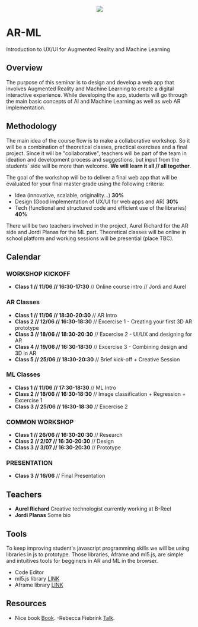 
<p align="center"><img src="https://img.freepik.com/vector-gratis/machine-learning-banner-web-icon-set-mineria-datos-algoritmo-red-neuronal_35632-107.jpg?size=626&ext=jpg" /></p>

# AR-ML
Introduction to UX/UI for Augmented Reality and Machine Learning
## Overview
The purpose of this seminar is to design and develop a web app that involves Augmented Reality and Machine Learning to create a digital interactive experience. While developing the app, students will go through the main basic concepts of AI and Machine Learning as well as web AR implementation.
## Methodology
The main idea of the course flow is to make a collaborative workshop. So it will be a combination of theoretical classes, practical exercises and a final project. Since it will be "collaborative", teachers will be part of the team in ideation and development process and suggestions, but input from the students' side will be more than welcome. **We will learn it all // all together**.

The goal of the workshop will be to deliver a final web app that will be evaluated for your final master grade using the following criteria:
- Idea (innovative, scalable, originality...) **30%**
- Design (Good implementation of UX/UI for web apps and AR) **30%**
- Tech (functional and structured code and efficient use of the libraries) **40%**

There will be two teachers involved in the project, Aurel Richard for the AR side and Jordi Planas for the ML part.
Theoretical classes will be online in school platform and working sessions will be presential (place TBC).

## Calendar
### WORKSHOP KICKOFF
- **Class 1 // 11/06 // 16:30-17:30**  // Online course intro // Jordi and Aurel
### AR Classes
- **Class 1 // 11/06 // 18:30-20:30**  // AR Intro
- **Class 2 // 12/06 // 16:30-18:30**  // Excercise 1 - Creating your first 3D AR prototype
- **Class 3 // 18/06 // 18:30-20:30**  // Excercise 2 - UI/UX and designing for AR
- **Class 4 // 19/06 // 16:30-18:30**  // Excercise 3 - Combining design and 3D in AR 
- **Class 5 // 25/06 // 18:30-20:30**  // Brief kick-off + Creative Session
### ML Classes
- **Class 1 // 11/06 // 17:30-18:30**  // ML Intro
- **Class 2 // 18/06 // 16:30-18:30**  // Image classification + Regression + Excercise 1
- **Class 3 // 25/06 // 16:30-18:30**  // Excercise 2
### COMMON WORKSHOP
- **Class 1 // 26/06 // 16:30-20:30** // Research
- **Class 2 // 2/07 // 16:30-20:30** // Design
- **Class 3 // 3/07 // 16:30-20:30**  // Prototype

### PRESENTATION
- **Class 3 // 16/06**  // Final Presentation

## Teachers
- **Aurel Richard**
 Creative technologist currently working at B-Reel
- **Jordi Planas**
Some bio
## Tools
To keep improving student's javascript programming skills we will be using libraries in js to prototype. Those libraries, Aframe and ml5.js, are simple and intuitives tools for begginers in AR and ML in the browser.
- Code Editor
- ml5.js library [LINK](https://google.com/)
- Aframe library [LINK](https://google.com/)
## Resources
- Nice book [Book](https://google.com/).
 -Rebecca Fiebrink [Talk](https://vimeo.com/287094397).

